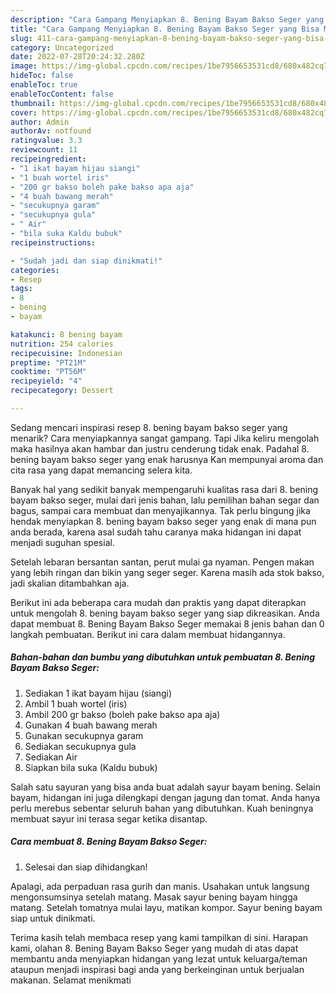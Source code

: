 ```yaml
---
description: "Cara Gampang Menyiapkan 8. Bening Bayam Bakso Seger yang Bisa Manjain Lidah, Buat Buka Puasa Lezat"
title: "Cara Gampang Menyiapkan 8. Bening Bayam Bakso Seger yang Bisa Manjain Lidah, Buat Buka Puasa Lezat"
slug: 411-cara-gampang-menyiapkan-8-bening-bayam-bakso-seger-yang-bisa-manjain-lidah-buat-buka-puasa-lezat
category: Uncategorized
date: 2022-07-28T20:24:32.280Z
image: https://img-global.cpcdn.com/recipes/1be7956653531cd8/680x482cq70/8-bening-bayam-bakso-seger-foto-resep-utama.jpg
hideToc: false
enableToc: true
enableTocContent: false
thumbnail: https://img-global.cpcdn.com/recipes/1be7956653531cd8/680x482cq70/8-bening-bayam-bakso-seger-foto-resep-utama.jpg
cover: https://img-global.cpcdn.com/recipes/1be7956653531cd8/680x482cq70/8-bening-bayam-bakso-seger-foto-resep-utama.jpg
author: Admin
authorAv: notfound
ratingvalue: 3.3
reviewcount: 11
recipeingredient:
- "1 ikat bayam hijau siangi"
- "1 buah wortel iris"
- "200 gr bakso boleh pake bakso apa aja"
- "4 buah bawang merah"
- "secukupnya garam"
- "secukupnya gula"
- " Air"
- "bila suka Kaldu bubuk"
recipeinstructions:

- "Sudah jadi dan siap dinikmati!"
categories:
- Resep
tags:
- 8
- bening
- bayam

katakunci: 8 bening bayam 
nutrition: 254 calories
recipecuisine: Indonesian
preptime: "PT21M"
cooktime: "PT56M"
recipeyield: "4"
recipecategory: Dessert

---
```



Sedang mencari inspirasi resep 8. bening bayam bakso seger yang menarik? Cara menyiapkannya sangat gampang. Tapi Jika keliru mengolah maka hasilnya akan hambar dan justru cenderung tidak enak. Padahal 8. bening bayam bakso seger yang enak harusnya Kan mempunyai aroma dan cita rasa yang dapat memancing selera kita.


Banyak hal yang sedikit banyak mempengaruhi kualitas rasa dari 8. bening bayam bakso seger, mulai dari jenis bahan, lalu pemilihan bahan segar dan bagus, sampai cara membuat dan menyajikannya. Tak perlu bingung jika hendak menyiapkan 8. bening bayam bakso seger yang enak di mana pun anda berada, karena asal sudah tahu caranya maka hidangan ini dapat menjadi suguhan spesial.

Setelah lebaran bersantan santan, perut mulai ga nyaman. Pengen makan yang lebih ringan dan bikin yang seger seger. Karena masih ada stok bakso, jadi skalian ditambahkan aja.


Berikut ini ada beberapa cara mudah dan praktis yang dapat diterapkan untuk mengolah 8. bening bayam bakso seger yang siap dikreasikan. Anda dapat membuat 8. Bening Bayam Bakso Seger memakai 8 jenis bahan dan 0 langkah pembuatan. Berikut ini cara dalam membuat hidangannya.

<!--inarticleads1-->

##### Bahan-bahan dan bumbu yang dibutuhkan untuk pembuatan 8. Bening Bayam Bakso Seger:

1. Sediakan 1 ikat bayam hijau (siangi)
1. Ambil 1 buah wortel (iris)
1. Ambil 200 gr bakso (boleh pake bakso apa aja)
1. Gunakan 4 buah bawang merah
1. Gunakan secukupnya garam
1. Sediakan secukupnya gula
1. Sediakan  Air
1. Siapkan bila suka (Kaldu bubuk)


Salah satu sayuran yang bisa anda buat adalah sayur bayam bening. Selain bayam, hidangan ini juga dilengkapi dengan jagung dan tomat. Anda hanya perlu merebus sebentar seluruh bahan yang dibutuhkan. Kuah beningnya membuat sayur ini terasa segar ketika disantap. 

<!--inarticleads2-->

##### Cara membuat 8. Bening Bayam Bakso Seger:


1. Selesai dan siap dihidangkan!

Apalagi, ada perpaduan rasa gurih dan manis. Usahakan untuk langsung mengonsumsinya setelah matang. Masak sayur bening bayam hingga matang. Setelah tomatnya mulai layu, matikan kompor. Sayur bening bayam siap untuk dinikmati. 

Terima kasih telah membaca resep yang kami tampilkan di sini. Harapan kami, olahan 8. Bening Bayam Bakso Seger yang mudah di atas dapat membantu anda menyiapkan hidangan yang lezat untuk keluarga/teman ataupun menjadi inspirasi bagi anda yang berkeinginan untuk berjualan makanan. Selamat menikmati
